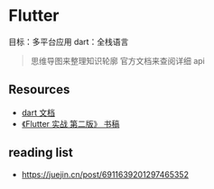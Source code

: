 # Flutter

目标：多平台应用
dart：全栈语言

> 思维导图来整理知识轮廓
> 官方文档来查阅详细 api

## Resources

- [dart 文档](https://dart.dev/guides)
- [《Flutter 实战 第二版》 书稿](https://github.com/flutterchina/flutter_in_action_2nd)

## reading list

- https://juejin.cn/post/6911639201297465352
